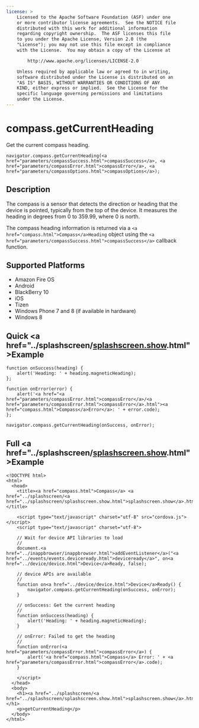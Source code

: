 ```yaml
---
license: >
    Licensed to the Apache Software Foundation (ASF) under one
    or more contributor license agreements.  See the NOTICE file
    distributed with this work for additional information
    regarding copyright ownership.  The ASF licenses this file
    to you under the Apache License, Version 2.0 (the
    "License"); you may not use this file except in compliance
    with the License.  You may obtain a copy of the License at

        http://www.apache.org/licenses/LICENSE-2.0

    Unless required by applicable law or agreed to in writing,
    software distributed under the License is distributed on an
    "AS IS" BASIS, WITHOUT WARRANTIES OR CONDITIONS OF ANY
    KIND, either express or implied.  See the License for the
    specific language governing permissions and limitations
    under the License.
---
```


# compass.getCurrentHeading

Get the current compass heading.

    navigator.compass.getCurrentHeading(<a href="parameters/compassSuccess.html">compassSuccess</a>, <a href="parameters/compassError.html">compassError</a>, <a href="parameters/compassOptions.html">compassOptions</a>);

## Description

The compass is a sensor that detects the direction or heading that the
device is pointed, typically from the top of the device.  It measures
the heading in degrees from 0 to 359.99, where 0 is north.

The compass heading information is returned via a `<a href="compass.html">Compass</a>Heading`
object using the `<a href="parameters/compassSuccess.html">compassSuccess</a>` callback function.

## Supported Platforms

- Amazon Fire OS
- Android
- BlackBerry 10
- iOS
- Tizen
- Windows Phone 7 and 8 (if available in hardware)
- Windows 8

## Quick <a href="../splashscreen/<a href="../splashscreen/splashscreen.show.html">splashscreen.show</a>.html">Example</a>

    function onSuccess(heading) {
        alert('Heading: ' + heading.magneticHeading);
    };

    function onError(error) {
        alert('<a href="<a href="parameters/compassError.html">compassError</a>/<a href="parameters/compassError.html">compassError</a>.html"><a href="compass.html">Compass</a>Error</a>: ' + error.code);
    };

    navigator.compass.getCurrentHeading(onSuccess, onError);

## Full <a href="../splashscreen/<a href="../splashscreen/splashscreen.show.html">splashscreen.show</a>.html">Example</a>

    <!DOCTYPE html>
    <html>
      <head>
        <title><a href="compass.html">Compass</a> <a href="../splashscreen/<a href="../splashscreen/splashscreen.show.html">splashscreen.show</a>.html">Example</a></title>

        <script type="text/javascript" charset="utf-8" src="cordova.js"></script>
        <script type="text/javascript" charset="utf-8">

        // Wait for device API libraries to load
        //
        document.<a href="../inappbrowser/inappbrowser.html">addEventListener</a>("<a href="../events/events.deviceready.html">deviceready</a>", on<a href="../device/device.html">Device</a>Ready, false);

        // device APIs are available
        //
        function on<a href="../device/device.html">Device</a>Ready() {
            navigator.compass.getCurrentHeading(onSuccess, onError);
        }

        // onSuccess: Get the current heading
        //
        function onSuccess(heading) {
            alert('Heading: ' + heading.magneticHeading);
        }

        // onError: Failed to get the heading
        //
        function onError(<a href="parameters/compassError.html">compassError</a>) {
            alert('<a href="compass.html">Compass</a> Error: ' + <a href="parameters/compassError.html">compassError</a>.code);
        }

        </script>
      </head>
      <body>
        <h1><a href="../splashscreen/<a href="../splashscreen/splashscreen.show.html">splashscreen.show</a>.html">Example</a></h1>
        <p>getCurrentHeading</p>
      </body>
    </html>

